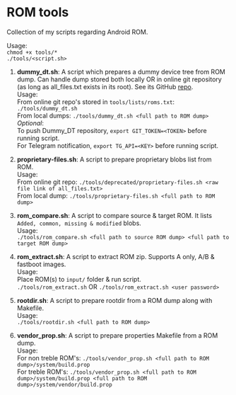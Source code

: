 
# ROM tools
Collection of my scripts regarding Android ROM.  
  
Usage:  
`chmod +x tools/*`  
`./tools/<script.sh>`
  
1. **dummy_dt.sh**: A script which prepares a dummy device tree from ROM dump. Can handle dump stored both locally OR in online git repository (as long as all_files.txt exists in its root). See its GitHub [repo](https://github.com/ShivamKumarJha/Dummy_DT/).  
Usage:  
From online git repo's stored in `tools/lists/roms.txt`: `./tools/dummy_dt.sh`  
From local dumps: `./tools/dummy_dt.sh <full path to ROM dump>`  
*Optional*:  
To push Dummy_DT repository, `export GIT_TOKEN=<TOKEN>` before running script.  
For Telegram notification, `export TG_API=<KEY>` before running script.

2. **proprietary-files.sh**: A script to prepare proprietary blobs list from ROM.  
Usage:  
From online git repo: `./tools/deprecated/proprietary-files.sh <raw file link of all_files.txt>`  
From local dump: `./tools/proprietary-files.sh <full path to ROM dump>`

3. **rom_compare.sh**: A script to compare source & target ROM. It lists `Added, common, missing & modified` blobs.  
Usage:  
`./tools/rom_compare.sh <full path to source ROM dump> <full path to target ROM dump>`

4. **rom_extract.sh**: A script to extract ROM zip. Supports A only, A/B & fastboot images.  
Usage:  
Place ROM(s) to `input/` folder & run script.  
`./tools/rom_extract.sh` OR `./tools/rom_extract.sh <user password>`  

5. **rootdir.sh**: A script to prepare rootdir from a ROM dump along with Makefile.  
Usage:  
`./tools/rootdir.sh <full path to ROM dump>`

6. **vendor_prop.sh**: A script to prepare properties Makefile from a ROM dump.  
Usage:  
For non treble ROM's: `./tools/vendor_prop.sh <full path to ROM dump>/system/build.prop`  
For treble ROM's: `./tools/vendor_prop.sh <full path to ROM dump>/system/build.prop <full path to ROM dump>/system/vendor/build.prop`
